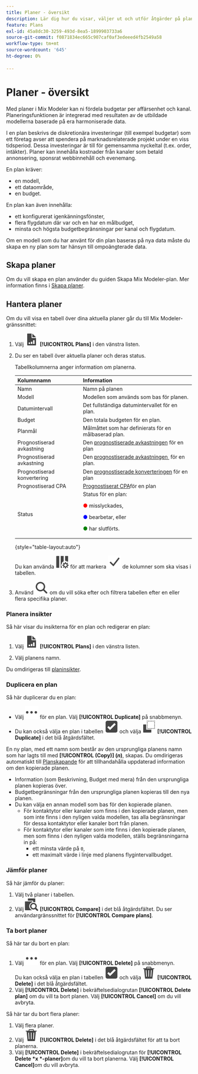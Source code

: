 ```yaml
---
title: Planer - översikt
description: Lär dig hur du visar, väljer ut och utför åtgärder på planer i Mix Modeler.
feature: Plans
exl-id: 45a8dc30-3259-493d-8ea5-1899903733a6
source-git-commit: f0871834ec665c907caf0af3edeeed4fb2549a58
workflow-type: tm+mt
source-wordcount: '645'
ht-degree: 0%

---
```


# Planer - översikt

Med planer i Mix Modeler kan ni fördela budgetar per affärsenhet och kanal. Planeringsfunktionen är integrerad med resultaten av de utbildade modellerna baserade på era harmoniserade data.

I en plan beskrivs de diskretionära investeringar (till exempel budgetar) som ett företag avser att spendera på marknadsrelaterade projekt under en viss tidsperiod. Dessa investeringar är till för gemensamma nyckeltal (t.ex. order, intäkter). Planer kan innehålla kostnader från kanaler som betald annonsering, sponsrat webbinnehåll och evenemang.

En plan kräver:

- en modell,
- ett dataområde,
- en budget.

En plan kan även innehålla:

- ett konfigurerat igenkänningsfönster,
- flera flygdatum där var och en har en målbudget,
- minsta och högsta budgetbegränsningar per kanal och flygdatum.

Om en modell som du har använt för din plan baseras på nya data måste du skapa en ny plan som tar hänsyn till ompoängterade data.


## Skapa planer

Om du vill skapa en plan använder du guiden Skapa Mix Modeler-plan. Mer information finns i [Skapa planer](build.md).


## Hantera planer

Om du vill visa en tabell över dina aktuella planer går du till Mix Modeler-gränssnittet:

1. Välj ![](/help/assets/icons/FileChart.svg) **[!UICONTROL Plans]** i den vänstra listen.

1. Du ser en tabell över aktuella planer och deras status.

   Tabellkolumnerna anger information om planerna.

   | Kolumnnamn | Information |
   |---|---|
   | Namn | Namn på planen |
   | Modell | Modellen som används som bas för planen. |
   | Datumintervall | Det fullständiga datumintervallet för en plan. |
   | Budget | Den totala budgeten för en plan. |
   | Planmål | Målmåttet som har definierats för en målbaserad plan. |
   | Prognostiserad avkastning | Den [prognostiserade avkastningen](/help/main-guide/glossary.md) för en plan |
   | Prognostiserad avkastning | Den [prognostiserade avkastningen &#x200B;](/help/main-guide/glossary.md) för en plan. |
   | Prognostiserad konvertering | Den [prognostiserade konverteringen](/help/main-guide/glossary.md) för en plan |
   | Prognostiserad CPA | [Prognostiserat CPA](/help/main-guide/glossary.md)för en plan |
   | Status | Status för en plan: <p><span style="color:red">●</span> misslyckades, <p><span style="color:blue">●</span> bearbetar, eller <p><span style="color:green">●</span> har slutförts. |

   {style="table-layout:auto"}

   Du kan använda ![ColumnSetting](/help/assets/icons/ColumnSetting.svg) för att markera ![Bock](/help/assets/icons/Checkmark.svg) de kolumner som ska visas i tabellen.

1. Använd ![Sök](/help/assets/icons/Search.svg) om du vill söka efter och filtrera tabellen efter en eller flera specifika planer.

### Planera insikter

Så här visar du insikterna för en plan och redigerar en plan:

1. Välj ![PLan](/help/assets/icons/FileChart.svg) **[!UICONTROL Plans]** i den vänstra listen.

1. Välj planens namn.

Du omdirigeras till [planinsikter](insights.md).


### Duplicera en plan

Så här duplicerar du en plan:

- Välj ![Mer](/help/assets/icons/More.svg) för en plan. Välj **[!UICONTROL Duplicate]** på snabbmenyn.
- Du kan också välja en plan i tabellen ![SelectBox](/help/assets/icons/SelectBox.svg) och välja ![Kopiera](/help/assets/icons/Copy.svg) **[!UICONTROL Duplicate]** i det blå åtgärdsfältet.

En ny plan, med ett namn som består av den ursprungliga planens namn som har lagts till med **[!UICONTROL (Copy)] (_n_)**, skapas. Du omdirigeras automatiskt till [Planskapande](build.md) för att tillhandahålla uppdaterad information om den kopierade planen.

- Information (som Beskrivning, Budget med mera) från den ursprungliga planen kopieras över.
- Budgetbegränsningar från den ursprungliga planen kopieras till den nya planen.
- Du kan välja en annan modell som bas för den kopierade planen.
   - För kontaktytor eller kanaler som finns i den kopierade planen, men som inte finns i den nyligen valda modellen, tas alla begränsningar för dessa kontaktytor eller kanaler bort från planen.
   - För kontaktytor eller kanaler som inte finns i den kopierade planen, men som finns i den nyligen valda modellen, ställs begränsningarna in på:
      - ett minsta värde på `0`,
      - ett maximalt värde i linje med planens flygintervallbudget.



### Jämför planer

Så här jämför du planer:

1. Välj två planer i tabellen.
1. Välj ![Jämför](/help/assets/icons/Compare.svg) **[!UICONTROL Compare]** i det blå åtgärdsfältet. Du ser användargränssnittet för **[!UICONTROL Compare plans]**.


### Ta bort planer

Så här tar du bort en plan:

1. Välj ![Mer](/help/assets/icons/More.svg) för en plan. Välj **[!UICONTROL Delete]** på snabbmenyn. <br/>Du kan också välja en plan i tabellen ![SelectBox](/help/assets/icons/SelectBox.svg) och välja ![Delete](/help/assets/icons/Delete.svg) **[!UICONTROL Delete]** i det blå åtgärdsfältet.
1. Välj **[!UICONTROL Delete]** i bekräftelsedialogrutan **[!UICONTROL Delete plan]** om du vill ta bort planen. Välj **[!UICONTROL Cancel]** om du vill avbryta.

Så här tar du bort flera planer:

1. Välj flera planer.
1. Välj ![Ta bort](/help/assets/icons/Delete.svg) **[!UICONTROL Delete]** i det blå åtgärdsfältet för att ta bort planerna.
1. Välj **[!UICONTROL Delete]** i bekräftelsedialogrutan för **[!UICONTROL Delete *x *-planer]**&#x200B;om du vill ta bort planerna. Välj **[!UICONTROL Cancel]**&#x200B;om du vill avbryta.


